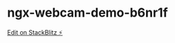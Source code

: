 # ngx-webcam-demo-b6nr1f

[Edit on StackBlitz ⚡️](https://stackblitz.com/edit/ngx-webcam-demo-b6nr1f)